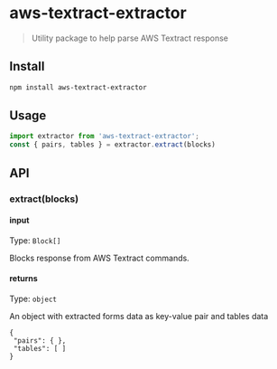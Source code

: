 # aws-textract-extractor

> Utility package to help parse AWS Textract response

## Install

```sh
npm install aws-textract-extractor
```

## Usage

```js
import extractor from 'aws-textract-extractor';
const { pairs, tables } = extractor.extract(blocks)
```

## API

### extract(blocks)

#### input

Type: `Block[]`

Blocks response from AWS Textract commands.

#### returns

Type: `object`

An object with extracted forms data as key-value pair and tables data
```
{
 "pairs": { },
 "tables": [ ]
}
```
